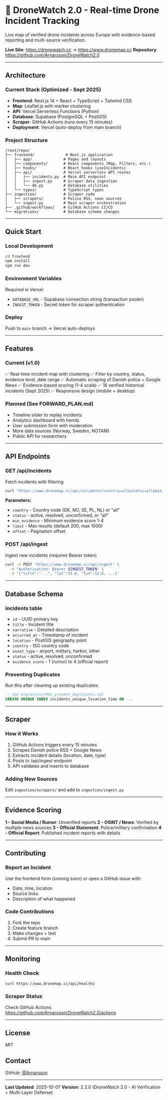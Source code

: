 # 🚁 DroneWatch 2.0 - Real-time Drone Incident Tracking

Live map of verified drone incidents across Europe with evidence-based reporting and multi-source verification.

**Live Site**: https://dronewatch.cc → https://www.dronemap.cc
**Repository**: https://github.com/Arnarsson/DroneWatch2.0

---

## Architecture

### Current Stack (Optimized - Sept 2025)
- **Frontend**: Next.js 14 + React + TypeScript + Tailwind CSS
- **Map**: Leaflet.js with marker clustering
- **API**: Vercel Serverless Functions (Python)
- **Database**: Supabase (PostgreSQL + PostGIS)
- **Scraper**: GitHub Actions (runs every 15 minutes)
- **Deployment**: Vercel (auto-deploy from main branch)

### Project Structure
```
/root/repo/
├── frontend/              # Next.js application
│   ├── app/              # Pages and layouts
│   ├── components/       # React components (Map, Filters, etc.)
│   ├── hooks/            # React hooks (useIncidents)
│   ├── api/              # Vercel serverless API routes
│   │   ├── incidents.py  # Main API endpoint
│   │   ├── ingest.py     # Scraper data ingestion
│   │   └── db.py         # Database utilities
│   └── types/            # TypeScript types
├── ingestion/            # Scraper code
│   ├── scrapers/         # Police RSS, news sources
│   └── ingest.py         # Main scraper orchestration
├── .github/workflows/    # GitHub Actions CI/CD
└── migrations/           # Database schema changes
```

---

## Quick Start

### Local Development
```bash
cd frontend
npm install
npm run dev
```

### Environment Variables
Required in Vercel:
- `DATABASE_URL` - Supabase connection string (transaction pooler)
- `INGEST_TOKEN` - Secret token for scraper authentication

### Deploy
Push to `main` branch → Vercel auto-deploys

---

## Features

### Current (v1.0)
✅ Real-time incident map with clustering
✅ Filter by country, status, evidence level, date range
✅ Automatic scraping of Danish police + Google News
✅ Evidence-based scoring (1-4 scale)
✅ 16 verified historical incidents (Sept 2025)
✅ Responsive design (mobile + desktop)

### Planned (See FORWARD_PLAN.md)
- Timeline slider to replay incidents
- Analytics dashboard with trends
- User submission form with moderation
- More data sources (Norway, Sweden, NOTAM)
- Public API for researchers

---

## API Endpoints

### GET /api/incidents
Fetch incidents with filtering
```bash
curl "https://www.dronemap.cc/api/incidents?country=all&status=all&min_evidence=1"
```

**Parameters:**
- `country` - Country code (DK, NO, SE, PL, NL) or "all"
- `status` - active, resolved, unconfirmed, or "all"
- `min_evidence` - Minimum evidence score 1-4
- `limit` - Max results (default 200, max 1000)
- `offset` - Pagination offset

### POST /api/ingest
Ingest new incidents (requires Bearer token)
```bash
curl -X POST "https://www.dronemap.cc/api/ingest" \
  -H "Authorization: Bearer $INGEST_TOKEN" \
  -d '{"title":"...", "lat":55.6, "lon":12.6, ...}'
```

---

## Database Schema

### incidents table
- `id` - UUID primary key
- `title` - Incident title
- `narrative` - Detailed description
- `occurred_at` - Timestamp of incident
- `location` - PostGIS geography point
- `country` - ISO country code
- `asset_type` - airport, military, harbor, other
- `status` - active, resolved, unconfirmed
- `evidence_score` - 1 (rumor) to 4 (official report)

### Preventing Duplicates
Run this after cleaning up existing duplicates:
```sql
-- See migrations/001_prevent_duplicates.sql
CREATE UNIQUE INDEX incidents_unique_location_time ON ...
```

---

## Scraper

### How it Works
1. GitHub Actions triggers every 15 minutes
2. Scrapes Danish police RSS + Google News
3. Extracts incident details (location, date, type)
4. Posts to /api/ingest endpoint
5. API validates and inserts to database

### Adding New Sources
Edit `ingestion/scrapers/` and add to `ingestion/ingest.py`

---

## Evidence Scoring

**1 - Social Media / Rumor**: Unverified reports
**2 - OSINT / News**: Verified by multiple news sources
**3 - Official Statement**: Police/military confirmation
**4 - Official Report**: Published incident reports with details

---

## Contributing

### Report an Incident
Use the frontend form (coming soon) or open a GitHub issue with:
- Date, time, location
- Source links
- Description of what happened

### Code Contributions
1. Fork the repo
2. Create feature branch
3. Make changes + test
4. Submit PR to main

---

## Monitoring

### Health Check
```bash
curl https://www.dronemap.cc/api/healthz
```

### Scraper Status
Check GitHub Actions: https://github.com/Arnarsson/DroneWatch2.0/actions

---

## License
MIT

## Contact
GitHub: [@Arnarsson](https://github.com/Arnarsson)

---

**Last Updated**: 2025-10-07
**Version**: 2.2.0 (DroneWatch 2.0 - AI Verification + Multi-Layer Defense)